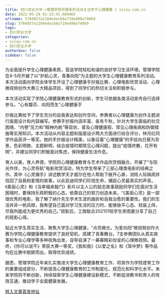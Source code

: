 ```yaml
---
title: 四川农业大学->管理学院开展系列活动关注学子心理健康 | sicau.com.cn
date: 2022-05-28 01:22:41.684465
urlname: 5784857a2184edacb8a719ed80a74869
slug: 5784857a2184edacb8a719ed80a74869
tags: 
- 四川农业大学
categories:
- sicau.com.cn
- 四川农业大学
authorbox: false
sidebar: false
---
```

为全面提升学生心理健康素质，营造学院轻松和谐的良好学习生活环境，管理学院在4-5月开展了以“护航心灵，青春向阳”为主题的大学生心理健康教育系列活动。本次活动面向学院全体学生开设了心理健康手抄报比赛、心理电影欣赏活动、心理微视频创作大赛三大精品项目，得到了同学们的热切关注和积极参与。  

本次活动实现了学院心理健康教育形式的创新，学生可依据各类活动宣传自行选择参与。“心有馥芬、向阳而生”心理健康手
<!--more-->
抄报比赛给予了学生充分的自我表达和创作空间，参赛者以心理健康为创作主题进行版面设计和内容编写。参赛手抄报内涵丰富、各有千秋，针对大学生面临的社交困境、“内卷”压力和“精神内耗”等现状，普及心理健康观、常见心理疾病和防御措施等实用知识。本次活动从内容主题和版面设计两大方面进行综合评分，林月红同学作品获评一等奖。她的手抄报设计精美，以象征着“心理健康”的手绘向日葵为背景，色彩明艳、主题鲜明，结合疫情时期常见心理问题，提出“疫情终散，花开有明”，并建议同学们积极面对焦虑，保持健康生活作息。

育人以美，育人养德，学院将心理健康教育与艺术作品欣赏相融合，开展了“与阳光作伴，为心灵导航”电影欣赏活动，特为学生带来了三部心理类电影的经典之作。其中《心灵捕手》讲述数学天才威尔在他人帮助下敞开心扉，消除人际隔阂并找回了自我和爱情的故事，以此启迪同学们珍视生命，捕捉心灵最真实的声音。《美丽心灵》和《当幸福来敲门》影片以主人公的励志故事鼓励同学们在面对生活困境时，要保持乐观积极的心态，依靠自己的努力创造未来。“《美丽心灵》是一部很优秀的电影，我了解了纳什先生学术生涯的曲折和自我治愈的重要性。我们的生活并非一帆风顺，我希望自己面对学习生活的压力时，能够放平心态、轻装上阵，尽我所能成为更优秀的自己。”观影后，工商联合202101班学生宋雨嘉分享了自己的观影心得。

贴近大学生真实生活，聚焦大学生心理健康，“点亮微光，为爱向阳”微视频创作大赛为学院心理健康教育提供了良好契机、搭建了青春舞台。7支参赛团队从真实故事和专业心理学等多种视角出发，自导自演了一幕幕精彩纷呈的心理微视频。最终，《你可以说不》荣获大赛一等奖，《我和我》《以爱之名》和《笼中梦》等作品均在比赛中脱颖而出，取得优异成绩。

据悉，管理学院近年来扎实推进大学生心理健康教育工作，将其作为学院德育工作的重要组成部分，不断提高心理健康教育的工作制度化、规范化和科学化水平。未来学院将不断创新，持续探索学生心理健康建设新模式，不断促进教书和育人的有效互通，推动学子全面健康发展。



[转入文章首发地址](https://news.sicau.edu.cn/info/1078/67990.htm)